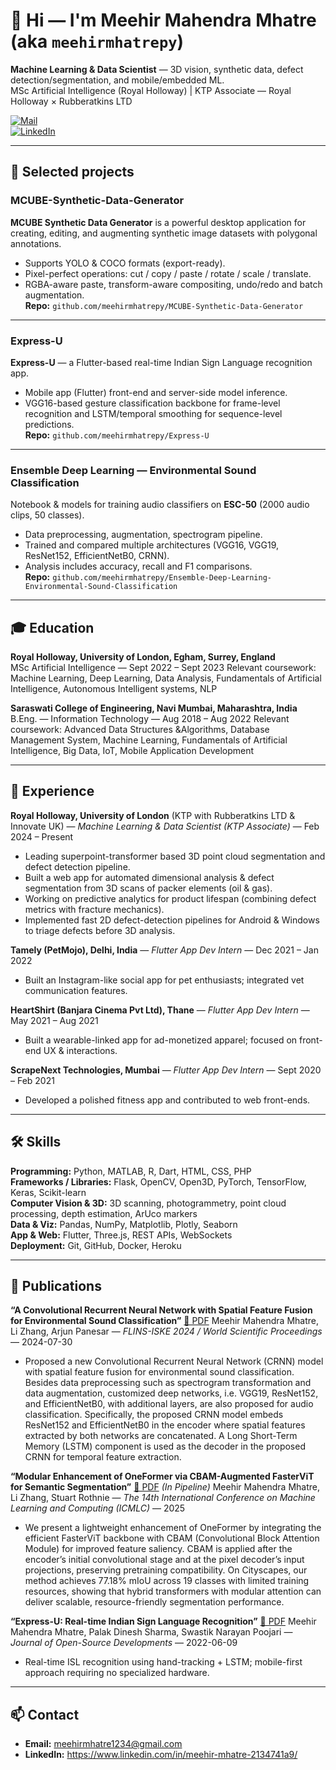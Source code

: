 # 👋 Hi — I'm Meehir Mahendra Mhatre (aka `meehirmhatrepy`)

**Machine Learning & Data Scientist** — 3D vision, synthetic data, defect detection/segmentation, and mobile/embedded ML.  
MSc Artificial Intelligence (Royal Holloway) | KTP Associate — Royal Holloway × Rubberatkins LTD

[![Mail](https://img.shields.io/badge/email-meehirmhatre1234%40gmail.com-7cf)](mailto:meehirmhatre1234@gmail.com)  
[![LinkedIn](https://img.shields.io/badge/LinkedIn-meehir-mhatre)](https://www.linkedin.com/in/meehir-mhatre-2134741a9/) 


---

## 🚀 Selected projects

### MCUBE-Synthetic-Data-Generator
**MCUBE Synthetic Data Generator** is a powerful desktop application for creating, editing, and augmenting synthetic image datasets with polygonal annotations.  
- Supports YOLO & COCO formats (export-ready).  
- Pixel-perfect operations: cut / copy / paste / rotate / scale / translate.  
- RGBA-aware paste, transform-aware compositing, undo/redo and batch augmentation.  
**Repo:** `github.com/meehirmhatrepy/MCUBE-Synthetic-Data-Generator`

---

### Express-U
**Express-U** — a Flutter-based real-time Indian Sign Language recognition app.  
- Mobile app (Flutter) front-end and server-side model inference.  
- VGG16-based gesture classification backbone for frame-level recognition and LSTM/temporal smoothing for sequence-level predictions.  
**Repo:** `github.com/meehirmhatrepy/Express-U`

---

### Ensemble Deep Learning — Environmental Sound Classification
Notebook & models for training audio classifiers on **ESC-50** (2000 audio clips, 50 classes).  
- Data preprocessing, augmentation, spectrogram pipeline.  
- Trained and compared multiple architectures (VGG16, VGG19, ResNet152, EfficientNetB0, CRNN).  
- Analysis includes accuracy, recall and F1 comparisons.  
**Repo:** `github.com/meehirmhatrepy/Ensemble-Deep-Learning-Environmental-Sound-Classification`

---

## 🎓 Education

**Royal Holloway, University of London, Egham, Surrey, England**  
MSc Artificial Intelligence — Sept 2022 – Sept 2023 
Relevant coursework: Machine Learning, Deep Learning, Data Analysis, Fundamentals of Artificial Intelligence, 
Autonomous Intelligent systems, NLP

**Saraswati College of Engineering, Navi Mumbai, Maharashtra, India**  
B.Eng. — Information Technology — Aug 2018 – Aug 2022 
Relevant coursework: Advanced Data Structures &Algorithms, Database Management System, Machine Learning, 
Fundamentals of Artificial Intelligence, Big Data, IoT, Mobile Application Development

---

## 🧩 Experience

**Royal Holloway, University of London** (KTP with Rubberatkins LTD & Innovate UK) — *Machine Learning & Data Scientist (KTP Associate)* — Feb 2024 – Present  
- Leading superpoint-transformer based 3D point cloud segmentation and defect detection pipeline.  
- Built a web app for automated dimensional analysis & defect segmentation from 3D scans of packer elements (oil & gas).  
- Working on predictive analytics for product lifespan (combining defect metrics with fracture mechanics).  
- Implemented fast 2D defect-detection pipelines for Android & Windows to triage defects before 3D analysis.

**Tamely (PetMojo), Delhi, India** — *Flutter App Dev Intern* — Dec 2021 – Jan 2022  
- Built an Instagram-like social app for pet enthusiasts; integrated vet communication features.

**HeartShirt (Banjara Cinema Pvt Ltd), Thane** — *Flutter App Dev Intern* — May 2021 – Aug 2021  
- Built a wearable-linked app for ad-monetized apparel; focused on front-end UX & interactions.

**ScrapeNext Technologies, Mumbai** — *Flutter App Dev Intern* — Sept 2020 – Feb 2021  
- Developed a polished fitness app and contributed to web front-ends.

---

## 🛠️ Skills

**Programming:** Python, MATLAB, R, Dart, HTML, CSS, PHP  
**Frameworks / Libraries:** Flask, OpenCV, Open3D, PyTorch, TensorFlow, Keras, Scikit-learn  
**Computer Vision & 3D:** 3D scanning, photogrammetry, point cloud processing, depth estimation, ArUco markers  
**Data & Viz:** Pandas, NumPy, Matplotlib, Plotly, Seaborn  
**App & Web:** Flutter, Three.js, REST APIs, WebSockets  
**Deployment:** Git, GitHub, Docker, Heroku

---

## 📝 Publications

**“A Convolutional Recurrent Neural Network with Spatial Feature Fusion for Environmental Sound Classification”**  [📄 PDF](https://worldscientific.com/doi/abs/10.1142/9789811294631_0035)
Meehir Mahendra Mhatre, Li Zhang, Arjun Panesar — *FLINS-ISKE 2024 / World Scientific Proceedings* — 2024-07-30  
- Proposed a new Convolutional Recurrent Neural Network (CRNN) model with spatial feature fusion for environmental sound classification. Besides data preprocessing such as spectrogram transformation and data augmentation, customized deep networks, i.e. VGG19, ResNet152, and EfficientNetB0, with additional layers, are also proposed for audio classification. Specifically, the proposed CRNN model embeds ResNet152 and EfficientNetB0 in the encoder where spatial features extracted by both networks are concatenated. A Long Short-Term Memory (LSTM) component is used as the decoder in the proposed CRNN for temporal feature extraction.

**“Modular Enhancement of OneFormer via CBAM-Augmented FasterViT for Semantic Segmentation”**  [📄 PDF](https://www.icmlc.com/technicalProgram/2025/FP/2011.pdf) *(In Pipeline)*
Meehir Mahendra Mhatre, Li Zhang, Stuart Rothnie — *The 14th International Conference on Machine Learning and Computing (ICMLC)* — 2025
- We present a lightweight enhancement of OneFormer by integrating the efficient FasterViT backbone with CBAM (Convolutional Block Attention Module) for improved feature saliency. CBAM is applied after the encoder’s initial convolutional stage and at the pixel decoder’s input projections, preserving pretraining compatibility. On Cityscapes, our method achieves 77.18% mIoU across 19 classes with limited training resources, showing that hybrid transformers with modular attention can deliver scalable, resource-friendly segmentation performance.

**“Express-U: Real-time Indian Sign Language Recognition”**  [📄 PDF](https://stmcomputers.stmjournals.com/index.php/JoOSD/article/view/284) 
Meehir Mahendra Mhatre, Palak Dinesh Sharma, Swastik Narayan Poojari — *Journal of Open-Source Developments* — 2022-06-09  
- Real-time ISL recognition using hand-tracking + LSTM; mobile-first approach requiring no specialized hardware.

---

## 📫 Contact
- **Email:** meehirmhatre1234@gmail.com 
- **LinkedIn:** https://www.linkedin.com/in/meehir-mhatre-2134741a9/
